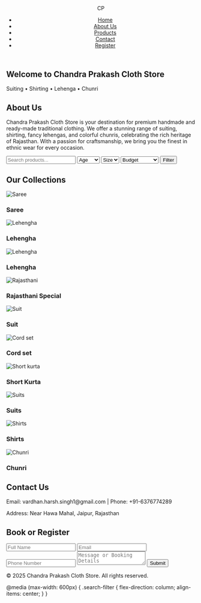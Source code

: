 
<html lang="en">
<head>
    <meta charset="UTF-8">
    <title>Chandra Prakash Cloth Store</title>
    <link rel="stylesheet" href="cp.css">
    <link href="https://fonts.googleapis.com/css2?family=Tangerine&family=Lato&display=swap" rel="stylesheet">
</head>
<body>

<header>
    <div class="logo">CP</div>
    <nav>
        <ul>
            <li><a href="#home">Home</a></li>
            <li><a href="#about">About Us</a></li>
            <li><a href="#products">Products</a></li>
            <li><a href="#contact">Contact</a></li>
            <li><a href="#register">Register</a></li>
        </ul>
    </nav>
</header>

<section id="home" class="hero">
    <h1>Welcome to Chandra Prakash Cloth Store</h1>
    <p>Suiting • Shirting • Lehenga • Chunri</p>
</section>

<section id="about" class="about">
    <h2>About Us</h2>
    <p>Chandra Prakash Cloth Store is your destination for premium handmade and ready-made traditional clothing. We offer a stunning range of suiting, shirting, fancy lehengas, and colorful chunris, celebrating the rich heritage of Rajasthan. With a passion for craftsmanship, we bring you the finest in ethnic wear for every occasion.</p>
</section>

<section class="search-filter">
    <input type="text" placeholder="Search products..." id="search">
    <select id="age">
        <option value="">Age</option>
        <option>Kids</option>
        <option>Teens</option>
        <option>Adults</option>
    </select>
    <select id="size">
        <option value="">Size</option>
        <option>S</option>
        <option>M</option>
        <option>L</option>
        <option>XL</option>
    </select>
    <select id="price">
        <option value="">Budget</option>
        <option>Under ₹500</option>
        <option>₹500-₹1000</option>
        <option>Above ₹1000</option>
    </select>
    <button>Filter</button>
</section>

<section id="products" class="products">
    <h2>Our Collections</h2>
    <div class="product-grid">      
        <div class="product-card">
            <img src="https://raw.githubusercontent.com/harshvardhan1-pro/..../main/Screenshot%202025-05-07%20150017.png" alt="Saree">
            <h3>Saree</h3>

  </div>
        <div class="product-card">
            <img src="https://raw.githubusercontent.com/harshvardhan1-pro/..../main/Screenshot%202025-05-07%20145558.png" alt="Lehengha">
            <h3>Lehengha</h3>
   </div>
        <div class="product-card">
            <img src="https://raw.githubusercontent.com/harshvardhan1-pro/..../main/Screenshot%202025-05-26%20174913.png" alt="Lehengha">
            <h3>Lehengha</h3>              
 </div>
        <div class="product-card">
            <img src="https://raw.githubusercontent.com/harshvardhan1-pro/..../main/Screenshot%202025-05-07%20122609.png" alt="Rajasthani">
            <h3>Rajasthani Special</h3>
       
 </div>
        <div class="product-card">
            <img src="https://raw.githubusercontent.com/harshvardhan1-pro/..../main/suittt.jpg" alt="Suit">
            <h3>Suit</h3>
      
</div>
        <div class="product-card">
            <img src="https://raw.githubusercontent.com/harshvardhan1-pro/..../main/ritika%20kurti%202.jpg" alt="Cord set">
            <h3>Cord set</h3>
 </div>
        <div class="product-card">
            <img src="https://raw.githubusercontent.com/harshvardhan1-pro/..../main/short%20kurta%202.jpg" alt="Short kurta">
             <h3>Short Kurta</h3>
 </div>
             <div class="product-card">
            <img src="https://raw.githubusercontent.com/harshvardhan1-pro/..../main/Screenshot%202025-05-07%20122731.png" alt="Suits">
            <h3>Suits</h3>
 </div>
        <div class="product-card">
            <img src="https://raw.githubusercontent.com/harshvardhan1-pro/..../main/Screenshot%202025-05-07%20140403.png" alt="Shirts">
            <h3>Shirts</h3>
 </div>
        <div class="product-card">
            <img src="https://raw.githubusercontent.com/harshvardhan1-pro/..../main/Screenshot%202025-05-07%20144324.png" alt="Chunri">
            <h3>Chunri</h3>

</div>
</div>

</section>

<section id="contact" class="contact">
    <h2>Contact Us</h2>
    <p>Email: vardhan.harsh.singh1@gmail.com | Phone: +91-6376774289</p>
    <p>Address: Near Hawa Mahal, Jaipur, Rajasthan</p>
</section>

<section id="register" class="register">
    <h2>Book or Register</h2>
    <form>
        <input type="text" placeholder="Full Name" required>
        <input type="email" placeholder="Email" required>
        <input type="tel" placeholder="Phone Number" required>
        <textarea placeholder="Message or Booking Details" required></textarea>
        <button type="submit">Submit</button>
    </form>
</section>

<footer>
    <p>&copy; 2025 Chandra Prakash Cloth Store. All rights reserved.</p>
</footer>

<script>
    document.querySelectorAll('nav a').forEach(anchor => {
        anchor.addEventListener('click', function(e) {
            e.preventDefault();
            document.querySelector(this.getAttribute('href')).scrollIntoView({
                behavior: 'smooth'
            });
        });
    });
</script>

</body>
</html>

   
  


 

@media (max-width: 600px) {
    .search-filter {
        flex-direction: column;
        align-items: center;
    }
}

